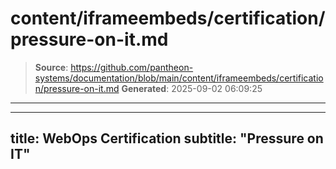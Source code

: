 # content/iframeembeds/certification/pressure-on-it.md

> **Source**: https://github.com/pantheon-systems/documentation/blob/main/content/iframeembeds/certification/pressure-on-it.md
> **Generated**: 2025-09-02 06:09:25

---

---
title: WebOps Certification
subtitle: "Pressure on IT"
---

<Partial file="certification-guide/pressure-on-it.md" />
